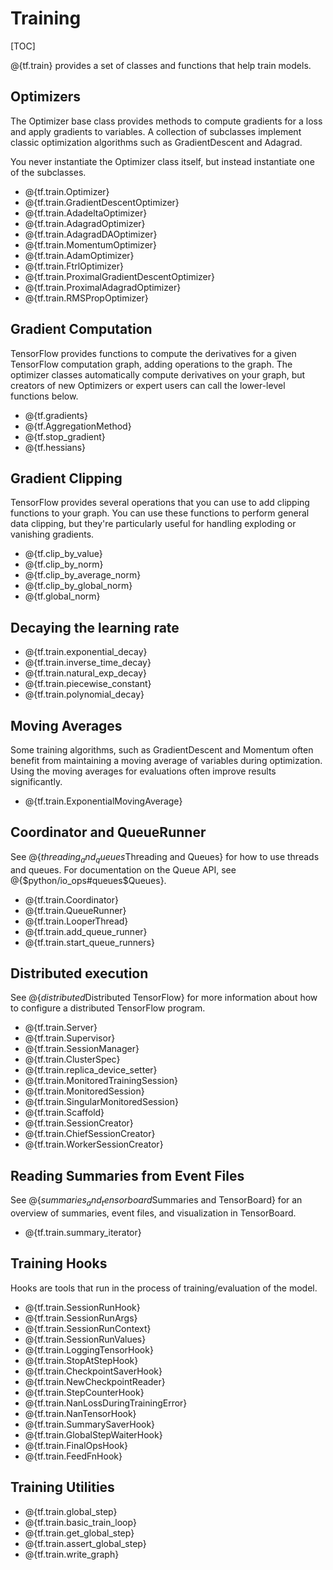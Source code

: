 # Training
[TOC]

@{tf.train} provides a set of classes and functions that help train models.

## Optimizers

The Optimizer base class provides methods to compute gradients for a loss and
apply gradients to variables.  A collection of subclasses implement classic
optimization algorithms such as GradientDescent and Adagrad.

You never instantiate the Optimizer class itself, but instead instantiate one
of the subclasses.

*   @{tf.train.Optimizer}
*   @{tf.train.GradientDescentOptimizer}
*   @{tf.train.AdadeltaOptimizer}
*   @{tf.train.AdagradOptimizer}
*   @{tf.train.AdagradDAOptimizer}
*   @{tf.train.MomentumOptimizer}
*   @{tf.train.AdamOptimizer}
*   @{tf.train.FtrlOptimizer}
*   @{tf.train.ProximalGradientDescentOptimizer}
*   @{tf.train.ProximalAdagradOptimizer}
*   @{tf.train.RMSPropOptimizer}

## Gradient Computation

TensorFlow provides functions to compute the derivatives for a given
TensorFlow computation graph, adding operations to the graph. The
optimizer classes automatically compute derivatives on your graph, but
creators of new Optimizers or expert users can call the lower-level
functions below.

*   @{tf.gradients}
*   @{tf.AggregationMethod}
*   @{tf.stop_gradient}
*   @{tf.hessians}


## Gradient Clipping

TensorFlow provides several operations that you can use to add clipping
functions to your graph. You can use these functions to perform general data
clipping, but they're particularly useful for handling exploding or vanishing
gradients.

*   @{tf.clip_by_value}
*   @{tf.clip_by_norm}
*   @{tf.clip_by_average_norm}
*   @{tf.clip_by_global_norm}
*   @{tf.global_norm}

## Decaying the learning rate
*   @{tf.train.exponential_decay}
*   @{tf.train.inverse_time_decay}
*   @{tf.train.natural_exp_decay}
*   @{tf.train.piecewise_constant}
*   @{tf.train.polynomial_decay}

## Moving Averages

Some training algorithms, such as GradientDescent and Momentum often benefit
from maintaining a moving average of variables during optimization.  Using the
moving averages for evaluations often improve results significantly.

*   @{tf.train.ExponentialMovingAverage}

## Coordinator and QueueRunner

See @{$threading_and_queues$Threading and Queues}
for how to use threads and queues.  For documentation on the Queue API,
see @{$python/io_ops#queues$Queues}.


*   @{tf.train.Coordinator}
*   @{tf.train.QueueRunner}
*   @{tf.train.LooperThread}
*   @{tf.train.add_queue_runner}
*   @{tf.train.start_queue_runners}

## Distributed execution

See @{$distributed$Distributed TensorFlow} for
more information about how to configure a distributed TensorFlow program.

*   @{tf.train.Server}
*   @{tf.train.Supervisor}
*   @{tf.train.SessionManager}
*   @{tf.train.ClusterSpec}
*   @{tf.train.replica_device_setter}
*   @{tf.train.MonitoredTrainingSession}
*   @{tf.train.MonitoredSession}
*   @{tf.train.SingularMonitoredSession}
*   @{tf.train.Scaffold}
*   @{tf.train.SessionCreator}
*   @{tf.train.ChiefSessionCreator}
*   @{tf.train.WorkerSessionCreator}

## Reading Summaries from Event Files

See @{$summaries_and_tensorboard$Summaries and TensorBoard} for an
overview of summaries, event files, and visualization in TensorBoard.

*   @{tf.train.summary_iterator}

## Training Hooks

Hooks are tools that run in the process of training/evaluation of the model.

*   @{tf.train.SessionRunHook}
*   @{tf.train.SessionRunArgs}
*   @{tf.train.SessionRunContext}
*   @{tf.train.SessionRunValues}
*   @{tf.train.LoggingTensorHook}
*   @{tf.train.StopAtStepHook}
*   @{tf.train.CheckpointSaverHook}
*   @{tf.train.NewCheckpointReader}
*   @{tf.train.StepCounterHook}
*   @{tf.train.NanLossDuringTrainingError}
*   @{tf.train.NanTensorHook}
*   @{tf.train.SummarySaverHook}
*   @{tf.train.GlobalStepWaiterHook}
*   @{tf.train.FinalOpsHook}
*   @{tf.train.FeedFnHook}

## Training Utilities

*   @{tf.train.global_step}
*   @{tf.train.basic_train_loop}
*   @{tf.train.get_global_step}
*   @{tf.train.assert_global_step}
*   @{tf.train.write_graph}
